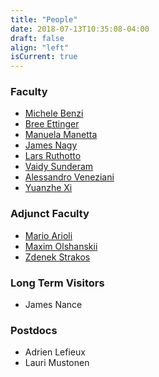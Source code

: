 ```yaml
---
title: "People"
date: 2018-07-13T10:35:08-04:00
draft: false
align: "left"
isCurrent: true
---
```


### Faculty
- [Michele Benzi](http://www.mathcs.emory.edu/~benzi)
- [Bree Ettinger](http://www.mathcs.emory.edu/~betting/)
- [Manuela Manetta](http://mannalela.wixsite.com/manuelamanetta)
- [James Nagy](http://www.mathcs.emory.edu/~nagy)
- [Lars Ruthotto](http://www.mathcs.emory.edu/~lruthot)
- [Vaidy Sunderam](http://www.mathcs.emory.edu/~vss)
- [Alessandro Veneziani](http://www.mathcs.emory.edu/~ale)
- [Yuanzhe Xi](http://www.mathcs.emory.edu/~yxi26/)

### Adjunct Faculty
- [Mario Arioli](http://www.numerical.rl.ac.uk/people/marioli/marioli.html)
- [Maxim Olshanskii](http://www.math.uh.edu/~molshan/)
- [Zdenek Strakos](http://www.cs.cas.cz/~strakos)

### Long Term Visitors
-  James Nance

### Postdocs
- Adrien Lefieux
- Lauri Mustonen

